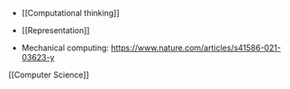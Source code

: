   - [[Computational thinking]]
  - [[Representation]]

  - Mechanical computing:
    https://www.nature.com/articles/s41586-021-03623-y

[[Computer Science]]